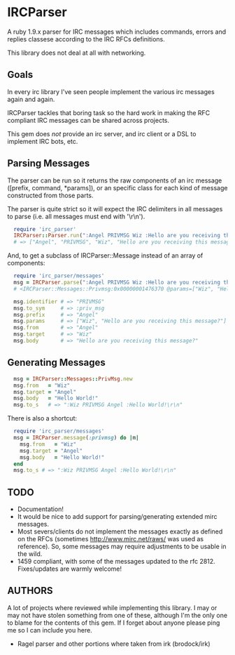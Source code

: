 # IRCParser

A ruby 1.9.x parser for IRC messages which includes commands, errors and
replies classese according to the IRC RFCs definitions.

This library does not deal at all with networking.

## Goals

In every irc library I've seen people implement the various irc messages
again and again.

IRCParser tackles that boring task so the hard work in making the RFC
compliant IRC messages can be shared across projects.

This gem does _not_ provide an irc server, and irc client or a DSL to
implement IRC bots, etc.

## Parsing Messages

The parser can be run so it returns the raw components of an irc message
([prefix, command, *params]), or an specific class for each kind of
message constructed from those parts.

The parser is quite strict so it will expect the IRC delimiters in all
messages to parse (i.e. all messages must end with '\r\n').

```ruby
  require 'irc_parser'
  IRCParser::Parser.run(":Angel PRIVMSG Wiz :Hello are you receiving this message?\r\n") # notice final \r\n
  # => ["Angel", "PRIVMSG", "Wiz", "Hello are you receiving this message ?"]
```

And, to get a subclass of IRCParser::Message instead of an array of
components:

```ruby
  require 'irc_parser/messages'
  msg = IRCParser.parse(":Angel PRIVMSG Wiz :Hello are you receiving this message?\r\n")
  # <IRCParser::Messages::Privmsg:0x00000001476370 @params=["Wiz", "Hello are you receiving this message?"], @prefix="Angel">

  msg.identifier # => "PRIVMSG"
  msg.to_sym     # => :priv_msg
  msg.prefix     # => "Angel"
  msg.params     # => ["Wiz", "Hello are you receiving this message?"]
  msg.from       # => "Angel"
  msg.target     # => "Wiz"
  msg.body       # => "Hello are you receiving this message?"
```

## Generating Messages

```ruby
  msg = IRCParser::Messages::PrivMsg.new
  msg.from   = "Wiz"
  msg.target = "Angel"
  msg.body   = "Hello World!"
  msg.to_s   # => ":Wiz PRIVMSG Angel :Hello World!\r\n"
```

There is also a shortcut:

```ruby
  require 'irc_parser/messages'
  msg = IRCParser.message(:privmsg) do |m|
    msg.from   = "Wiz"
    msg.target = "Angel"
    msg.body   = "Hello World!"
  end
  msg.to_s # => ":Wiz PRIVMSG Angel :Hello World!\r\n"
```

## TODO

* Documentation!
* It would be nice to add support for parsing/generating extended mirc
  messages.
* Most severs/clients do not implement the messages exactly as defined
  on the RFCs (sometimes http://www.mirc.net/raws/ was used as
  reference). So, some messages may require adjustments to be usable
  in the wild.
* 1459 compliant, with some of the messages updated to the rfc 2812.
  Fixes/updates are warmly welcome!

## AUTHORS

A lot of projects where reviewed while implementing this library.  I may
or may not have stolen something from one of these, although I'm the
only one to blame for the contents of this gem. If I forget about anyone
please ping me so I can include you here.

* Ragel parser and other portions where taken from irk (brodock/irk)

